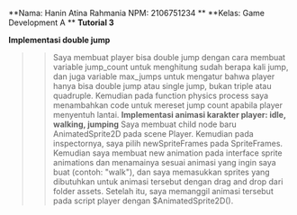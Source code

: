 **Nama: Hanin Atina Rahmania NPM: 2106751234 **
**Kelas: Game Development A **
**Tutorial 3**

**Implementasi double jump**
>>Saya membuat player bisa double jump dengan cara membuat variable jump_count untuk menghitung sudah berapa kali jump, dan juga variable max_jumps untuk mengatur bahwa player hanya bisa double jump atau single jump, bukan triple atau quadruple. Kemudian pada function physics process saya menambahkan code untuk mereset jump count apabila player menyentuh lantai.
**Implementasi animasi karakter player: idle, walking, jumping**
>>Saya membuat child node baru AnimatedSprite2D pada scene Player. Kemudian pada inspectornya, saya pilih newSpriteFrames pada SpriteFrames. Kemudian saya membuat new animation pada interface sprite animations dan menamainya sesuai animasi yang ingin saya buat (contoh: "walk"), dan saya memasukkan sprites yang dibutuhkan untuk animasi tersebut dengan drag and drop dari folder assets. Setelah itu, saya memanggil animasi tersebut pada script player dengan $AnimatedSprite2D().
